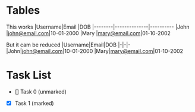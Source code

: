 # Tables
This works
|Username|Email         |DOB
|--------|--------------|----------
|John    |john@email.com|10-01-2000
|Mary    |mary@email.com|01-10-2002

But it cam be reduced
|Username|Email|DOB
|-|-|-
|John|john@email.com|10-01-2000
|Mary|mary@email.com|01-10-2002

# Task List
* [] Task 0 (unmarked)
* [x] Task 1 (marked)